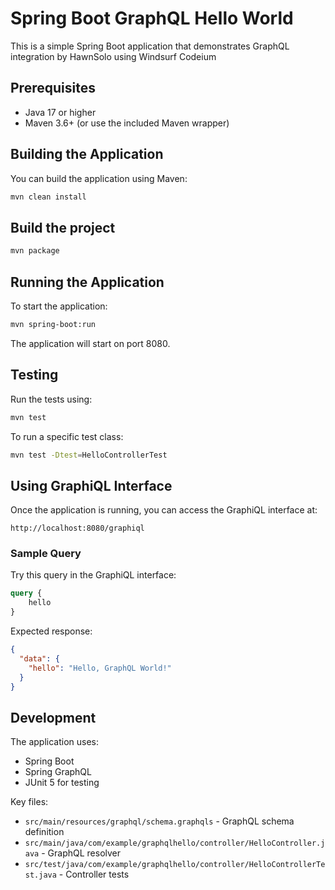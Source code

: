 # Spring Boot GraphQL Hello World

This is a simple Spring Boot application that demonstrates GraphQL integration by HawnSolo using Windsurf Codeium 

## Prerequisites

- Java 17 or higher
- Maven 3.6+ (or use the included Maven wrapper)

## Building the Application

You can build the application using Maven:

```bash
mvn clean install
```

## Build the project

```bash
mvn package
```

## Running the Application

To start the application:

```bash
mvn spring-boot:run
```

The application will start on port 8080.

## Testing

Run the tests using:

```bash
mvn test
```

To run a specific test class:

```bash
mvn test -Dtest=HelloControllerTest
```

## Using GraphiQL Interface

Once the application is running, you can access the GraphiQL interface at:

```
http://localhost:8080/graphiql
```

### Sample Query

Try this query in the GraphiQL interface:

```graphql
query {
    hello
}
```

Expected response:
```json
{
  "data": {
    "hello": "Hello, GraphQL World!"
  }
}
```

## Development

The application uses:
- Spring Boot
- Spring GraphQL
- JUnit 5 for testing

Key files:
- `src/main/resources/graphql/schema.graphqls` - GraphQL schema definition
- `src/main/java/com/example/graphqlhello/controller/HelloController.java` - GraphQL resolver
- `src/test/java/com/example/graphqlhello/controller/HelloControllerTest.java` - Controller tests
